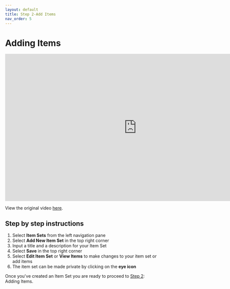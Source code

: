 ```yaml
---
layout: default
title: Step 2-Add Items
nav_order: 5
---
```

# Adding Items
<iframe height="480" width="853" allowfullscreen frameborder=0 src="https://echo360.ca/media/9355cce4-fb53-4093-9260-1a736b45a788/public?autoplay=false&automute=false"></iframe>

View the original video [here](https://echo360.ca/media/9355cce4-fb53-4093-9260-1a736b45a788/public).


## Step by step instructions

1. Select **Item Sets** from the left navigation pane
2. Select **Add New Item Set** in the top right corner
3. Input a title and a description for your Item Set
4. Select **Save** in the top right corner
5. Select **Edit Item Set** or **View Items** to make changes to your item set or add items
6. The item set can be made private by clicking on the **eye icon**

Once you've created an Item Set you are ready to proceed to [Step 2](step2): Adding Items.

